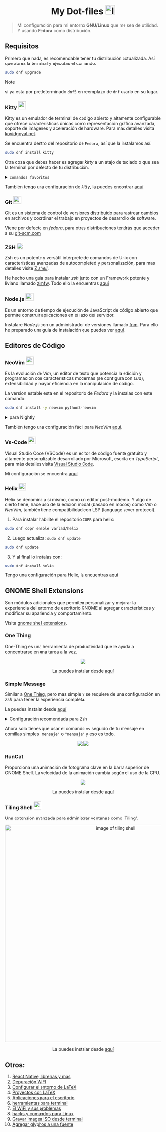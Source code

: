<h1 align="center">
  My Dot-files
  <img 
    src="https://res.cloudinary.com/dw9anhksw/image/upload/v1733327148/fedora-linux-icon_gswdid.png"
    height="30px" title="logo de Fedora" alt="logo de Fedora"
  >
</h1>

> Mi configuración para mi entorno **GNU/Linux** que me sea de utilidad. Y usando **Fedora** como distribución.

## Requisitos

Primero que nada, es recomendable tener tu distribución actualizada. Así que abres la terminal y ejecutas el comando.

```bash
sudo dnf upgrade
```

> [!NOTE]
> si ya esta por predeterminado `dnf5` en reemplazo de `dnf` usarlo en su lugar.

### Kitty <img height="25px" src="https://res.cloudinary.com/dw9anhksw/image/upload/v1733327153/kitty_nwsuzj.png">

Kitty es un emulador de terminal de código abierto y altamente configurable que ofrece características únicas como representación gráfica avanzada, soporte de imágenes y aceleración de hardware. Para mas detalles visita [kovidgoyal.net](https://sw.kovidgoyal.net/kitty/).

Se encuentra dentro del repositorio de `Fedora`, así que la instalamos así.

```bash
sudo dnf install kitty
```

Otra cosa que debes hacer es agregar _kitty_ a un atajo de teclado o que sea la terminal por defecto de tu distribución.

<details>
  <summary><code>comandos favoritos</code></summary>

```bash
# Visualizar imágenes desde la terminal
kitten icat image.png

# Lista de fuentes disponibles para kitty
kitty +list-fonts
```

</details>

También tengo una configuración de _kitty_, la puedes encontrar [aquí](./kitty)

### Git <img width="25px" src="https://res.cloudinary.com/dw9anhksw/image/upload/v1733327149/git-icon_lukouu.png">

Git es un sistema de control de versiones distribuido para rastrear cambios en archivos y coordinar el trabajo en proyectos de desarrollo de software.

Viene por defecto en _fedora_, para otras distribuciones tendrás que acceder a su [git-scm.com](https://git-scm.com/)

### ZSH <img height="20px" src="https://res.cloudinary.com/dw9anhksw/image/upload/v1733327159/shell-zsh_wmexfq.png">

Zsh es un potente y versátil intérprete de comandos de Unix con características avanzadas de autocompleted y personalización, para mas detalles visite [Z _shell_](https://zsh.sourceforge.io/).

He hecho una guia para instalar _zsh_ junto con un Framework potente y liviano llamado [zimfw](https://github.com/zimfw/zimfw). Todo ello la encuentras [aquí](./zsh)

### Node.js <img height="25px" src="https://res.cloudinary.com/dw9anhksw/image/upload/v1733327155/nodejs-icon_s9sdas.png">

Es un entorno de tiempo de ejecución de JavaScript de código abierto que permite construir aplicaciones en el lado del servidor.

Instalare _Node.js_ con un administrador de versiones llamado [fnm](https://github.com/Schniz/fnm). Para ello he preparado una guia de instalación que puedes ver [aquí](./other-settings/node.md).

## Editores de Código

### NeoVim <img height="25px" src="https://res.cloudinary.com/dw9anhksw/image/upload/v1733327045/Nvim_foxbab.png">

Es la evolución de _Vim_, un editor de texto que potencia la edición y programación con características modernas (se configura con _Lua_), extensibilidad y mayor eficiencia en la manipulación de código.

La version estable esta en el repositorio de _Fedora_ y la instalas con este comando:

```bash
sudo dnf install -y neovim python3-neovim
```

<details>
  <summary>para Nightly</summary>
  <br/>

- Habilite el repositorio `COPR` para _neovim-nightly_.

```bash
sudo dnf copr enable agriffis/neovim-nightly
```

- Hacer una actualización: `sudo dnf update`
- y para finalizar lo instalas

```bash
dnf install -y neovim python3-neovim
```

</details>

También tengo una configuración fácil para _NeoVim_ [aquí](https://github.com/grChad/nvim).

### Vs-Code <img height="25px" src="https://res.cloudinary.com/dw9anhksw/image/upload/v1733327164/visual-studio-code-icon_z5tqbs.png">

Visual Studio Code (VSCode) es un editor de código fuente gratuito y altamente personalizable desarrollado por Microsoft, escrita en _TypeScript_, para más detalles visita [Visual Studio Code](https://code.visualstudio.com/).

Mi configuración se encuentra [aquí](./vs-code)

### Helix <img height="23px" src="https://res.cloudinary.com/dw9anhksw/image/upload/v1733327151/helix_pwbaqu.png">

Helix se denomina a si mismo, como un editor post-moderno. Y algo de cierto tiene, hace uso de la edición modal (basado en modos) como _Vim_ o _NeoVim_, también tiene compatibilidad con LSP (language sever protocol).

1. Para instalar habilite el repositorio `COPR` para helix:

```bash
sudo dnf copr enable varlad/helix
```

2. Luego actualiza: `sudo dnf update`

```bash
sudo dnf update
```

3. Y al final lo instalas con:

```bash
sudo dnf install helix
```

Tengo una configuración para Helix, la encuentras [aquí](./helix)

## GNOME Shell Extensions

Son módulos adicionales que permiten personalizar y mejorar la experiencia del entorno de escritorio GNOME al agregar características y modificar su apariencia y comportamiento.

Visita [gnome shell extensions](https://extensions.gnome.org/).

### One Thing

One-Thing es una herramienta de productividad que le ayuda a concentrarse en una tarea a la vez.

<div align="center">
  <img src="https://res.cloudinary.com/dw9anhksw/image/upload/v1733329282/one-thing_rezpgp.png">

La puedes instalar desde [aquí](https://github.com/one-thing-gnome/one-thing)

</div>

### Simple Message

Similar a [One Thing](#one-thing), pero mas simple y se requiere de una configuración en _zsh_ para tener la experiencia completa.

La puedes instalar desde [aquí](https://github.com/freddez/gnome-shell-simple-message)

<details>
  <summary>Configuración recomendada para Zsh</summary>

```bash
DCONF_WRITE_COMMAND="dconf write /org/gnome/shell/extensions/simple-message/message"
function show_message() {
  local message="$1"

  if [ -n "$message" ] && [ "$message" != "ms" ]; then
    eval "$DCONF_WRITE_COMMAND \"\\\"$message\\\"\""
    echo "Se ha agregado el mensaje $(tput setab 0)$(tput setaf 6) $message "
  else
    # Borrar el mensaje
    eval "$DCONF_WRITE_COMMAND \"\\\"\\\"\""
    echo "Mensaje eliminado"
  fi
}
alias ms='show_message'
```

</details>

Ahora solo tienes que usar el comando `ms` seguido de tu mensaje en comillas simples `'mensaje'` o `"mensaje"` y eso es todo.

<div align="center">
  <img 
    src="https://res.cloudinary.com/dw9anhksw/image/upload/v1733329551/simple-message-terminal_jtya91.png"
  >
  <img 
    src="https://res.cloudinary.com/dw9anhksw/image/upload/v1733329552/simple-message-titleBar_yxcofz.png"
  >
</div>

### RunCat

Proporciona una animación de fotograma clave en la barra superior de GNOME Shell.
La velocidad de la animación cambia según el uso de la CPU.

<div align="center">
  <img src="https://github.com/win0err/gnome-runcat/raw/master/assets/runcat-header.gif">
  <p>
    La puedes instalar desde
    <a href="https://github.com/win0err/gnome-runcat">aquí</a>
  </p>
</div>

### Tiling Shell <img src="https://raw.githubusercontent.com/domferr/tilingshell/main/logo.png" height="25">

Una extension avanzada para administrar ventanas como 'Tiling'.

<div align="center">
  <img 
    src="https://github.com/domferr/tilingshell/raw/main/doc/horiz_summary.jpg"
    width="700" alt="image of tiling shell" title="tiling shell"
  >
  <p>
    La puedes instalar desde
    <a href="https://github.com/domferr/tilingshell">aquí</a>
  </p>
</div>

## Otros:

1. [React Native, librerías y mas](./other-settings/react-native-cli.md)
2. [Depuración WIFI](./other-settings/depuracion-wifi.md)
3. [Configurar el entorno de LaTeX](./other-settings/latex.md)
4. [Proyectos con LaTeX](https://github.com/grChad/proyectos-latex)
5. [Aplicaciones para el escritorio](./other-settings/apps_desktop.md)
6. [herramientas para terminal](./other-settings/tools-terminal.md)
7. [El WiFi y sus problemas](./other-settings/wifi.md)
8. [hacks y comandos para Linux](./other-settings/hacks-linux.md)
9. [Gravar imagen ISO desde terminal](./other-settings/gravarISO.md)
10. [Agregar glyphos a una fuente](./other-settings/nerdfonts-patcher.md)
